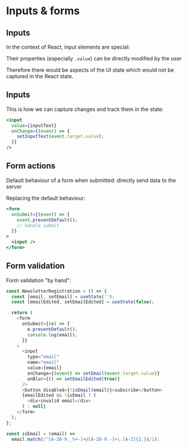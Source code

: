 # Inputs & forms

## Inputs

In the context of React, input elements are special:

Their properties (especially `.value`) can be directly modified by the user

Therefore there would be aspects of the UI state which would not be captured in the React state.

## Inputs

This is how we can capture changes and track them in the state:

```jsx
<input
  value={inputText}
  onChange={(event) => {
    setInputText(event.target.value);
  }}
/>
```

## Form actions

Default behaviour of a form when submitted: directly send data to the server

Replacing the default behaviour:

```jsx
<form
  onSubmit={(event) => {
    event.preventDefault();
    // handle submit
  }}
>
  <input />
</form>
```

## Form validation

Form validation "by hand":

```js
const NewsletterRegistration = () => {
  const [email, setEmail] = useState('');
  const [emailEdited, setEmailEdited] = useState(false);

  return (
    <form
      onSubmit={(e) => {
        e.preventDefault();
        console.log(email);
      }}
    >
      <input
        type="email"
        name="email"
        value={email}
        onChange={(event) => setEmail(event.target.value)}
        onBlur={() => setEmailEdited(true)}
      />
      <button disabled={!isEmail(email)}>subscribe</button>
      {emailEdited && !isEmail ? (
        <div>invalid email</div>
      ) : null}
    </form>
  );
};

const isEmail = (email) =>
  email.match(/^[A-Z0-9._%+-]+@[A-Z0-9.-]+\.[A-Z]{2,}$/i);
```
